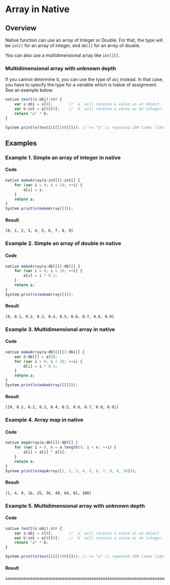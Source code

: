 # Array in Native

## Overview

Native function can use an array of Integer or Double.
For that, the type will be `int[]` for an array of integer, and `dbl[]` for an array of double.

You can also use a multidimensional array like `int[][]`.

### Multidimensional array with unknown depth

If you cannot determine it, you can use the type of `obj` instead.
In that case, you have to specify the type for a variable which is lvalue of assignment.
See an example below.

```javascript
native test1(s:obj):str {
    var a:obj = s[0];       // `a` will receive a value as an object.
    var b:int = a[0][0];    // `b` will receive a value as an integer.
    return "a" * b;
}

System.println(test1([[[100]]])); // => "a" is repeated 100 times like "aaa..."
```

## Examples

### Example 1. Simple an array of integer in native

#### Code

```javascript
native makeArray(a:int[]):int[] {
    for (var i = 0; i < 10; ++i) {
        a[i] = i;
    }
    return a;
}
System.println(makeArray([]));
```

#### Result

```
[0, 1, 2, 3, 4, 5, 6, 7, 8, 9]
```

### Example 2. Simple an array of double in native

#### Code

```javascript
native makeArray(a:dbl[]):dbl[] {
    for (var i = 0; i < 10; ++i) {
        a[i] = i * 0.1;
    }
    return a;
}
System.println(makeArray([]));
```

#### Result

```
[0, 0.1, 0.2, 0.3, 0.4, 0.5, 0.6, 0.7, 0.8, 0.9]
```

### Example 3. Multidimensional array in native

#### Code

```javascript
native makeArray(a:dbl[][]):dbl[] {
    var d:dbl[] = a[0];
    for (var i = 0; i < 10; ++i) {
        d[i] = i * 0.1;
    }
    return a;
}
System.println(makeArray([[]]));
```

#### Result

```
[[0, 0.1, 0.2, 0.3, 0.4, 0.5, 0.6, 0.7, 0.8, 0.9]]
```

### Example 4. Array map in native

#### Code

```javascript
native mapArray(a:dbl[]):dbl[] {
    for (var i = 0, n = a.length(); i < n; ++i) {
        a[i] = a[i] * a[i];
    }
    return a;
}
System.println(mapArray([1, 2, 3, 4, 5, 6, 7, 8, 9, 10]));
```

#### Result

```
[1, 4, 9, 16, 25, 36, 49, 64, 81, 100]
```

### Example 5. Multidimensional array with unknown depth

#### Code

```javascript
native test1(s:obj):str {
    var a:obj = s[0];       // `a` will receive a value as an object.
    var b:int = a[0][0];    // `b` will receive a value as an integer.
    return "a" * b;
}

System.println(test1([[[100]]])); // => "a" is repeated 100 times like "aaa..."
```

#### Result

```
aaaaaaaaaaaaaaaaaaaaaaaaaaaaaaaaaaaaaaaaaaaaaaaaaaaaaaaaaaaaaaaaaaaaaaaaaaaaaaaaaaaaaaaaaaaaaaaaaaaa
```
